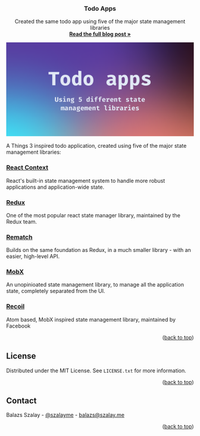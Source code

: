<a id="readme-top" name="readme-top"></a>

<!-- PROJECT LOGO -->
<br />
<div align="center">
  <h3 align="center">Todo Apps</h3>

  <p align="center">
    Created the same todo app using five of the major state management libraries
    <br />
    <a href="https://szalay.me/articles/todoapps"><strong>Read the full blog post »</strong></a>
  </p>
</div>

![Product Name Screen Shot](/assets/banner.png)

A Things 3 inspired todo application, created using five of the major state management libraries:

### [React Context](https://reactjs.org/docs/context.html)

React's built-in state management system to handle more robust applications and application-wide state.

### [Redux](https://redux.js.org/)

One of the most popular react state manager library, maintained by the Redux team.

### [Rematch](https://rematchjs.org/)

Builds on the same foundation as Redux, in a much smaller library - with an easier, high-level API.

### [MobX](https://mobx.js.org/README.html)

An unopinioated state management library, to manage all the application state, completely separated from the UI.

### [Recoil](https://recoiljs.org/)

Atom based, MobX inspired state management library, maintained by Facebook

<p align="right">(<a href="#readme-top">back to top</a>)</p>

## License

Distributed under the MIT License. See `LICENSE.txt` for more information.

<p align="right">(<a href="#readme-top">back to top</a>)</p>

<!-- CONTACT -->

## Contact

Balazs Szalay - [@szalayme](https://twitter.com/szalayme) - balazs@szalay.me

<p align="right">(<a href="#readme-top">back to top</a>)</p>
